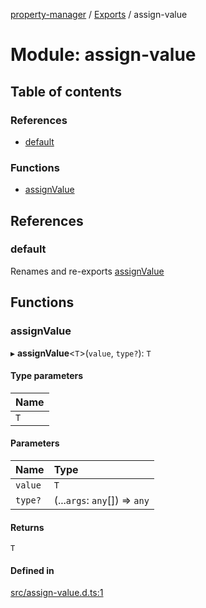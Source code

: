 [property-manager](../README.md) / [Exports](../modules.md) / assign-value

# Module: assign-value

## Table of contents

### References

- [default](assign_value.md#default)

### Functions

- [assignValue](assign_value.md#assignvalue)

## References

### default

Renames and re-exports [assignValue](assign_value.md#assignvalue)

## Functions

### assignValue

▸ **assignValue**<`T`\>(`value`, `type?`): `T`

#### Type parameters

| Name |
| :------ |
| `T` |

#### Parameters

| Name | Type |
| :------ | :------ |
| `value` | `T` |
| `type?` | (...`args`: `any`[]) => `any` |

#### Returns

`T`

#### Defined in

[src/assign-value.d.ts:1](https://github.com/snowyu/property-manager.js/blob/95356d9/src/assign-value.d.ts#L1)
